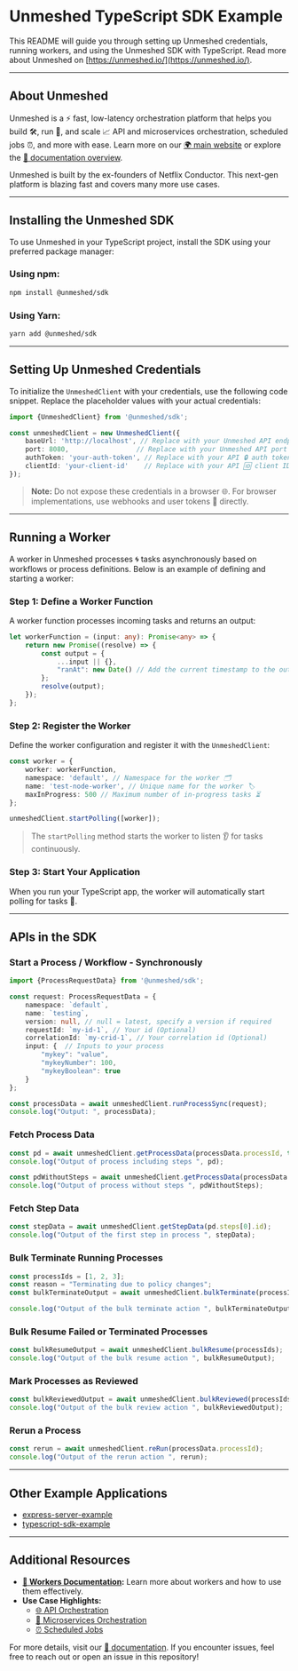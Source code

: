# Unmeshed TypeScript SDK Example

This README will guide you through setting up Unmeshed credentials, running workers, and using the Unmeshed SDK with
TypeScript. Read more about Unmeshed on [https://unmeshed.io/](https://unmeshed.io/).

---

## About Unmeshed

Unmeshed is a ⚡ fast, low-latency orchestration platform that helps you build 🛠️, run 🏃, and scale 📈 API and
microservices orchestration, scheduled jobs ⏰, and more with ease. Learn more on
our [🌍 main website](https://unmeshed.io) or explore
the [📖 documentation overview](https://unmeshed.io/docs/concepts/overview).

Unmeshed is built by the ex-founders of Netflix Conductor. This next-gen platform is blazing fast and covers many more
use cases.

---

## Installing the Unmeshed SDK

To use Unmeshed in your TypeScript project, install the SDK using your preferred package manager:

### Using npm:

```bash
npm install @unmeshed/sdk
```

### Using Yarn:

```bash
yarn add @unmeshed/sdk
```

---

## Setting Up Unmeshed Credentials

To initialize the `UnmeshedClient` with your credentials, use the following code snippet. Replace the placeholder values
with your actual credentials:

```typescript
import {UnmeshedClient} from '@unmeshed/sdk';

const unmeshedClient = new UnmeshedClient({
    baseUrl: 'http://localhost', // Replace with your Unmeshed API endpoint 🌐
    port: 8080,                 // Replace with your Unmeshed API port 🚪
    authToken: 'your-auth-token', // Replace with your API 🔒 auth token
    clientId: 'your-client-id'    // Replace with your API 🆔 client ID
});
```

> **Note:** Do not expose these credentials in a browser 🌐. For browser implementations, use webhooks and user tokens 🔑
> directly.

---

## Running a Worker

A worker in Unmeshed processes 🌀 tasks asynchronously based on workflows or process definitions. Below is an example of
defining and starting a worker:

### Step 1: Define a Worker Function

A worker function processes incoming tasks and returns an output:

```typescript
let workerFunction = (input: any): Promise<any> => {
    return new Promise((resolve) => {
        const output = {
            ...input || {},
            "ranAt": new Date() // Add the current timestamp to the output 🕒
        };
        resolve(output);
    });
};
```

### Step 2: Register the Worker

Define the worker configuration and register it with the `UnmeshedClient`:

```typescript
const worker = {
    worker: workerFunction,
    namespace: 'default', // Namespace for the worker 🗂️
    name: 'test-node-worker', // Unique name for the worker 🏷️
    maxInProgress: 500 // Maximum number of in-progress tasks ⏳
};

unmeshedClient.startPolling([worker]);
```

> The `startPolling` method starts the worker to listen 👂 for tasks continuously.

### Step 3: Start Your Application

When you run your TypeScript app, the worker will automatically start polling for tasks 🤖.

---

## APIs in the SDK

### Start a Process / Workflow - Synchronously

```typescript
import {ProcessRequestData} from '@unmeshed/sdk';

const request: ProcessRequestData = {
    namespace: `default`,
    name: `testing`,
    version: null, // null = latest, specify a version if required
    requestId: `my-id-1`, // Your id (Optional)
    correlationId: `my-crid-1`, // Your correlation id (Optional)
    input: {  // Inputs to your process
        "mykey": "value",
        "mykeyNumber": 100,
        "mykeyBoolean": true
    }
};

const processData = await unmeshedClient.runProcessSync(request);
console.log("Output: ", processData);
```

### Fetch Process Data

```typescript
const pd = await unmeshedClient.getProcessData(processData.processId, true);
console.log("Output of process including steps ", pd);

const pdWithoutSteps = await unmeshedClient.getProcessData(processData.processId, false);
console.log("Output of process without steps ", pdWithoutSteps);
```

### Fetch Step Data

```typescript
const stepData = await unmeshedClient.getStepData(pd.steps[0].id);
console.log("Output of the first step in process ", stepData);
```

### Bulk Terminate Running Processes

```typescript
const processIds = [1, 2, 3];
const reason = "Terminating due to policy changes";
const bulkTerminateOutput = await unmeshedClient.bulkTerminate(processIds, reason);

console.log("Output of the bulk terminate action ", bulkTerminateOutput);
```

### Bulk Resume Failed or Terminated Processes

```typescript
const bulkResumeOutput = await unmeshedClient.bulkResume(processIds);
console.log("Output of the bulk resume action ", bulkResumeOutput);
```

### Mark Processes as Reviewed

```typescript
const bulkReviewedOutput = await unmeshedClient.bulkReviewed(processIds, reason);
console.log("Output of the bulk review action ", bulkReviewedOutput);
```

### Rerun a Process

```typescript
const rerun = await unmeshedClient.reRun(processData.processId);
console.log("Output of the rerun action ", rerun);
```

---

## Other Example Applications

- [express-server-example](https://github.com/unmeshed/express-server-example)
- [typescript-sdk-example](https://github.com/unmeshed/typescript-sdk-example)

---

## Additional Resources

- **[📖 Workers Documentation](https://unmeshed.io/docs/concepts/workers):** Learn more about workers and how to use them
  effectively.
- **Use Case Highlights:**
    - [🌐 API Orchestration](https://unmeshed.io/docs/use-cases/api-orchestration)
    - [🧩 Microservices Orchestration](https://unmeshed.io/docs/use-cases/microservices-orchestration)
    - [⏰ Scheduled Jobs](https://unmeshed.io/docs/use-cases/scheduled-jobs)

For more details, visit our [📖 documentation](https://unmeshed.io/docs/concepts/overview). If you encounter issues, feel
free to reach out or open an issue in this repository!

